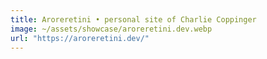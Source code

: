 ```yaml
---
title: Aroreretini • personal site of Charlie Coppinger
image: ~/assets/showcase/aroreretini.dev.webp
url: "https://aroreretini.dev/"
---
```

